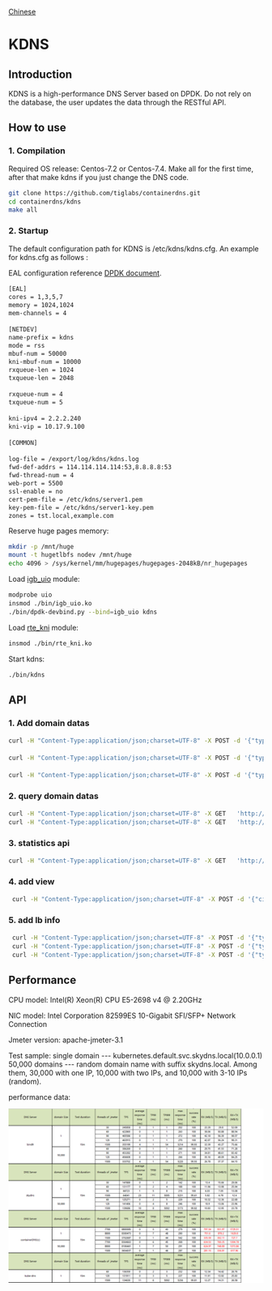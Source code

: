 [Chinese](README.zh_cn.md)

# KDNS

## Introduction

KDNS is a high-performance DNS Server based on DPDK. Do not rely on the database, the user updates the data through the RESTful API.


## How to use

### 1. Compilation

Required  OS release: Centos-7.2 or Centos-7.4.
Make all for the first time, after that make kdns if you just change the DNS code.

```bash
git clone https://github.com/tiglabs/containerdns.git
cd containerdns/kdns
make all
```

### 2. Startup

The default configuration path for KDNS is /etc/kdns/kdns.cfg. An example for kdns.cfg as follows :

EAL configuration reference [DPDK document](http://dpdk.org/doc/guides/testpmd_app_ug/run_app.html#eal-command-line-options).

```vim
[EAL]
cores = 1,3,5,7
memory = 1024,1024
mem-channels = 4
 
[NETDEV]
name-prefix = kdns
mode = rss
mbuf-num = 50000
kni-mbuf-num = 10000
rxqueue-len = 1024
txqueue-len = 2048
    
rxqueue-num = 4
txqueue-num = 5

kni-ipv4 = 2.2.2.240
kni-vip = 10.17.9.100

[COMMON]

log-file = /export/log/kdns/kdns.log
fwd-def-addrs = 114.114.114.114:53,8.8.8.8:53
fwd-thread-num = 4
web-port = 5500
ssl-enable = no
cert-pem-file = /etc/kdns/server1.pem
key-pem-file = /etc/kdns/server1-key.pem
zones = tst.local,example.com
```

Reserve huge pages memory:

```bash
mkdir -p /mnt/huge
mount -t hugetlbfs nodev /mnt/huge
echo 4096 > /sys/kernel/mm/hugepages/hugepages-2048kB/nr_hugepages
```

Load [igb_uio](http://dpdk.org/doc/guides/linux_gsg/linux_drivers.html) module:

```bash
modprobe uio
insmod ./bin/igb_uio.ko
./bin/dpdk-devbind.py --bind=igb_uio kdns
```

Load [rte_kni](http://dpdk.org/doc/guides/linux_gsg/enable_func.html#loading-the-dpdk-kni-kernel-module) module:

```bash
insmod ./bin/rte_kni.ko
```

Start kdns:

```bash
./bin/kdns 
```

## API 

### 1. Add domain datas

```bash
curl -H "Content-Type:application/json;charset=UTF-8" -X POST -d '{"type":"A","zoneName":"example.com","domainName":"chen.example.com","host":"192.168.2.2"}'  'http://127.0.0.1:5500/kdns/domain' 

curl -H "Content-Type:application/json;charset=UTF-8" -X POST -d '{"type":"CNAME","zoneName":"example.com","domainName":"chen.cname.example.com","host":"chen.example.com"}' 'http://127.0.0.1:5500/kdns/domain' 

curl -H "Content-Type:application/json;charset=UTF-8" -X POST -d '{"type":"SRV","zoneName":"example.com","domainName":"_srvtcp._tcp.example.com","host":"chen.example.com","priority":20,"weight":50,"port":8800}'  'http://127.0.0.1:5500/kdns/domain'
```

### 2. query domain datas

```bash
curl -H "Content-Type:application/json;charset=UTF-8" -X GET   'http://127.0.0.1:5500/kdns/perdomain/chen.example.com' 
curl -H "Content-Type:application/json;charset=UTF-8" -X GET   'http://127.0.0.1:5500/kdns/domain' 
```

### 3. statistics api

```bash
curl -H "Content-Type:application/json;charset=UTF-8" -X GET   'http://127.0.0.1:5500/kdns/statistics/get'
```

### 4. add view

```bash
 curl -H "Content-Type:application/json;charset=UTF-8" -X POST -d '{"cidrs":"192.168.0.0/24","viewName":"gz"}'  'http://127.0.0.1:5500/kdns/view' 
```

### 5. add lb info

```bash
 curl -H "Content-Type:application/json;charset=UTF-8" -X POST -d '{"type":"A","zoneName":"example.com","domainName":"chen.example.com","lbMode":1,"host":"1.1.1.1"}'  'http://127.0.0.1:5500/kdns/domain' 
 curl -H "Content-Type:application/json;charset=UTF-8" -X POST -d '{"type":"A","zoneName":"example.com","domainName":"chen.example.com","lbMode":1,"host":"2.2.2.2"}'  'http://127.0.0.1:5500/kdns/domain' 
 curl -H "Content-Type:application/json;charset=UTF-8" -X POST -d '{"type":"A","zoneName":"example.com","domainName":"chen.example.com","lbMode":1,"host":"3.3.3.3"}'  'http://127.0.0.1:5500/kdns/domain' 
```

## Performance

CPU model: Intel(R) Xeon(R) CPU E5-2698 v4 @ 2.20GHz

NIC model: Intel Corporation 82599ES 10-Gigabit SFI/SFP+ Network Connection

Jmeter version: apache-jmeter-3.1

Test sample:  single domain --- kubernetes.default.svc.skydns.local(10.0.0.1)
              50,000 domains --- random domain name with suffix skydns.local. Among them, 30,000  with one IP, 10,000 with two IPs, and 10,000 with 3-10 IPs (random).


performance data:

![performance](images/dns-performance.png "performance")

